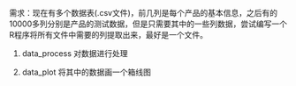 需求：现在有多个数据表(.csv文件)，前几列是每个产品的基本信息，之后有的10000多列分别是产品的测试数据，但是只需要其中的一些列数据，尝试编写一个R程序将所有文件中需要的列提取出来，最好是一个文件。

1. data_process
对数据进行处理

2. data_plot
将其中的数据画一个箱线图